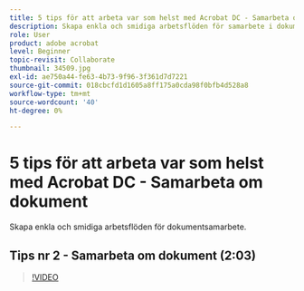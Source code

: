 ```yaml
---
title: 5 tips för att arbeta var som helst med Acrobat DC - Samarbeta om dokument
description: Skapa enkla och smidiga arbetsflöden för samarbete i dokument
role: User
product: adobe acrobat
level: Beginner
topic-revisit: Collaborate
thumbnail: 34509.jpg
exl-id: ae750a44-fe63-4b73-9f96-3f361d7d7221
source-git-commit: 018cbcfd1d1605a8ff175a0cda98f0bfb4d528a8
workflow-type: tm+mt
source-wordcount: '40'
ht-degree: 0%

---
```


# 5 tips för att arbeta var som helst med Acrobat DC - Samarbeta om dokument

Skapa enkla och smidiga arbetsflöden för dokumentsamarbete.

## Tips nr 2 - Samarbeta om dokument (2:03)

>[!VIDEO](https://video.tv.adobe.com/v/34509)
